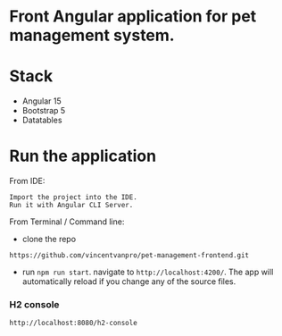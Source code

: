 # Front Angular application for pet management system.

# Stack
* Angular 15
* Bootstrap 5
* Datatables

# Run the application

From IDE:
```
Import the project into the IDE. 
Run it with Angular CLI Server.
```

From Terminal / Command line:

* clone the repo
```
https://github.com/vincentvanpro/pet-management-frontend.git
```
* run `npm run start`. navigate to `http://localhost:4200/`. The app will automatically reload if you change any of the source files.
### H2 console
```
http://localhost:8080/h2-console
```

